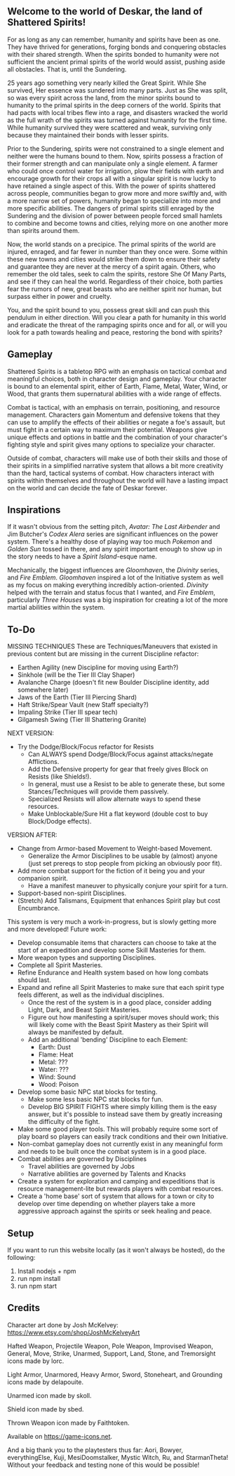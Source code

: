 ## Welcome to the world of Deskar, the land of Shattered Spirits!

For as long as any can remember, humanity and spirits have been as one. They have thrived for generations, forging bonds and conquering obstacles with their shared strength. When the spirits bonded to humanity were not sufficient the ancient primal spirits of the world would assist, pushing aside all obstacles. That is, until the Sundering.

25 years ago something very nearly killed the Great Spirit. While She survived, Her essence was sundered into many parts. Just as She was split, so was every spirit across the land, from the minor spirits bound to humanity to the primal spirits in the deep corners of the world. Spirits that had pacts with local tribes flew into a rage, and disasters wracked the world as the full wrath of the spirits was turned against humanity for the first time. While humanity survived they were scattered and weak, surviving only because they maintained their bonds with lesser spirits.

Prior to the Sundering, spirits were not constrained to a single element and neither were the humans bound to them. Now, spirits possess a fraction of their former strength and can manipulate only a single element. A farmer who could once control water for irrigation, plow their fields with earth and encourage growth for their crops all with a singular spirit is now lucky to have retained a single aspect of this. With the power of spirits shattered across people, communities began to grow more and more swiftly and, with a more narrow set of powers, humanity began to specialize into more and more specific abilities. The dangers of primal spirits still enraged by the Sundering and the division of power between people forced small hamlets to combine and become towns and cities, relying more on one another more than spirits around them.

Now, the world stands on a precipice. The primal spirits of the world are injured, enraged, and far fewer in number than they once were. Some within these new towns and cities would strike them down to ensure their safety and guarantee they are never at the mercy of a spirit again. Others, who remember the old tales, seek to calm the spirits, restore She Of Many Parts, and see if they can heal the world. Regardless of their choice, both parties fear the rumors of new, great beasts who are neither spirit nor human, but surpass either in power and cruelty.

You, and the spirit bound to you, possess great skill and can push this pendulum in either direction. Will you clear a path for humanity in this world and eradicate the threat of the rampaging spirits once and for all, or will you look for a path towards healing and peace, restoring the bond with spirits?

## Gameplay

Shattered Spirits is a tabletop RPG with an emphasis on tactical combat and meaningful choices, both in character design and gameplay. Your character is bound to an elemental spirit, either of Earth, Flame, Metal, Water, Wind, or Wood, that grants them supernatural abilities with a wide range of effects.

Combat is tactical, with an emphasis on terrain, positioning, and resource management. Characters gain Momentum and defensive tokens that they can use to amplify the effects of their abilities or negate a foe's assault, but must fight in a certain way to maximum their potential. Weapons give unique effects and options in battle and the combination of your character's fighting style and spirit gives many options to specialize your character.

Outside of combat, characters will make use of both their skills and those of their spirits in a simplified narrative system that allows a bit more creativity than the hard, tactical systems of combat. How characters interact with spirits within themselves and throughout the world will have a lasting impact on the world and can decide the fate of Deskar forever.

## Inspirations

If it wasn't obvious from the setting pitch, _Avatar: The Last Airbender_ and Jim Butcher's _Codex Alera_ series are significant influences on the power system. There's a healthy dose of playing way too much _Pokemon_ and _Golden Sun_ tossed in there, and any spirit important enough to show up in the story needs to have a _Spirit Island_-esque name.

Mechanically, the biggest influences are _Gloomhaven_, the _Divinity_ series, and _Fire Emblem_. _Gloomhaven_ inspired a lot of the Initiative system as well as my focus on making everything incredibly action-oriented. _Divinity_ helped with the terrain and status focus that I wanted, and _Fire Emblem_, particularly _Three Houses_ was a big inspiration for creating a lot of the more martial abilities within the system.

## To-Do

MISSING TECHNIQUES
These are Techniques/Maneuvers that existed in previous content but are missing in the current Discipline refactor:

- Earthen Agility (new Discipline for moving using Earth?)
- Sinkhole (will be the Tier III Clay Shaper)
- Avalanche Charge (doesn't fit new Boulder Discipline identity, add somewhere later)
- Jaws of the Earth (Tier III Piercing Shard)
- Haft Strike/Spear Vault (new Staff specialty?)
- Impaling Strike (Tier III spear tech)
- Gilgamesh Swing (Tier III Shattering Granite)

NEXT VERSION:

- Try the Dodge/Block/Focus refactor for Resists
  - Can ALWAYS spend Dodge/Block/Focus against attacks/negate Afflictions.
  - Add the Defensive property for gear that freely gives Block on Resists (like Shields!).
  - In general, must use a Resist to be able to generate these, but some Stances/Techniques will provide them passively.
  - Specialized Resists will allow alternate ways to spend these resources.
  - Make Unblockable/Sure Hit a flat keyword (double cost to buy Block/Dodge effects).

VERSION AFTER:

- Change from Armor-based Movement to Weight-based Movement.
  - Generalize the Armor Disciplines to be usable by (almost) anyone (just set prereqs to stop people from picking an obviously poor fit).
- Add more combat support for the fiction of it being you and your companion spirit.
  - Have a manifest maneuver to physically conjure your spirit for a turn.
- Support-based non-spirit Disciplines.
- (Stretch) Add Talismans, Equipment that enhances Spirit play but cost Encumbrance.

This system is very much a work-in-progress, but is slowly getting more and more developed! Future work:

- Develop consumable items that characters can choose to take at the start of an expedition and develop some Skill Masteries for them.
- More weapon types and supporting Disciplines.
- Complete all Spirit Masteries.
- Refine Endurance and Health system based on how long combats should last.
- Expand and refine all Spirit Masteries to make sure that each spirit type feels different, as well as the individual disciplines.
  - Once the rest of the system is in a good place, consider adding Light, Dark, and Beast Spirit Masteries.
  - Figure out how manifesting a spirit/super moves should work; this will likely come with the Beast Spirit Mastery as their Spirit will always be manifested by default.
  - Add an additional 'bending' Discipline to each Element:
    - Earth: Dust
    - Flame: Heat
    - Metal: ???
    - Water: ???
    - Wind: Sound
    - Wood: Poison
- Develop some basic NPC stat blocks for testing.
  - Make some less basic NPC stat blocks for fun.
  - Develop BIG SPIRIT FIGHTS where simply killing them is the easy answer, but it's possible to instead save them by greatly increasing the difficulty of the fight.
- Make some good player tools. This will probably require some sort of play board so players can easily track conditions and their own Initiative.
- Non-combat gameplay does not currently exist in any meaningful form and needs to be built once the combat system is in a good place.
- Combat abilities are governed by Disciplines
  - Travel abilities are governed by Jobs
  - Narrative abilities are governed by Talents and Knacks
- Create a system for exploration and camping and expeditions that is resource management-lite but rewards players with combat resources.
- Create a 'home base' sort of system that allows for a town or city to develop over time depending on whether players take a more aggressive approach against the spirits or seek healing and peace.

## Setup

If you want to run this website locally (as it won't always be hosted), do the following:

1. Install nodejs + npm
2. run npm install
3. run npm start

## Credits

Character art done by Josh McKelvey: https://www.etsy.com/shop/JoshMcKelveyArt

Hafted Weapon, Projectile Weapon, Pole Weapon, Improvised Weapon, General, Move, Strike, Unarmed, Support, Land, Stone, and Tremorsight icons made by lorc.

Light Armor, Unarmored, Heavy Armor, Sword, Stoneheart, and Grounding icons made by delapouite.

Unarmed icon made by skoll.

Shield icon made by sbed.

Thrown Weapon icon made by Faithtoken.

Available on https://game-icons.net.

And a big thank you to the playtesters thus far: Aori, Bowyer, everythingElse, Kuji, MesiDoomstalker, Mystic Witch, Ru, and StarmanTheta! Without your feedback and testing none of this would be possible!
